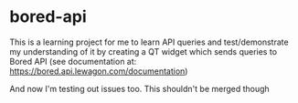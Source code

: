 # bored-api

This is a learning project for me to learn API queries and test/demonstrate my understanding of it by creating a QT
widget which sends queries to Bored API (see documentation at: https://bored.api.lewagon.com/documentation)

And now I'm testing out issues too. This shouldn't be merged though
